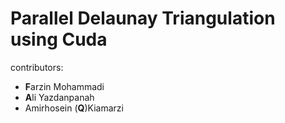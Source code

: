 # Parallel Delaunay Triangulation using Cuda
contributors:
- **F**arzin Mohammadi
- **A**li Yazdanpanah
- Amirhosein (**Q**)Kiamarzi
